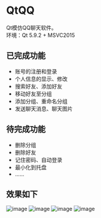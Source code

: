 # QtQQ
Qt模仿QQ聊天软件。  
环境：Qt 5.9.2 + MSVC2015

## 已完成功能
- 账号的注册和登录
- 个人信息的显示、修改
- 搜索好友、添加好友
- 移动好友至分组
- 添加分组、重命名分组
- 发送聊天消息、聊天图片

## 待完成功能
- 删除分组
- 删除好友
- 记住密码、自动登录
- 最小化到托盘
- ......

## 效果如下
![image](https://github.com/HitChenMx/QtQQ/blob/main/Docs/1-%E7%99%BB%E5%BD%95%E5%8F%8A%E4%B8%BB%E7%95%8C%E9%9D%A2%E6%BC%94%E7%A4%BA.gif)
![image](https://github.com/HitChenMx/QtQQ/blob/main/Docs/2-%E4%B8%AA%E4%BA%BA%E4%BF%A1%E6%81%AF%E4%BF%AE%E6%94%B9%E6%BC%94%E7%A4%BA.gif)
![image](https://github.com/HitChenMx/QtQQ/blob/main/Docs/3-%E6%B7%BB%E5%8A%A0%E5%A5%BD%E5%8F%8B%E6%BC%94%E7%A4%BA.gif)
![image](https://github.com/HitChenMx/QtQQ/blob/main/Docs/4-%E8%81%8A%E5%A4%A9%E5%8A%9F%E8%83%BD%E6%BC%94%E7%A4%BA.gif)
